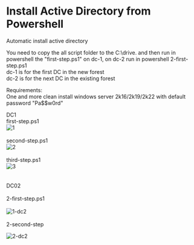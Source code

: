 # Install Active Directory from Powershell
Automatic install active directory

You need to copy the all script folder to the C:\drive. and then run in powershell the "first-step.ps1" on dc-1, on dc-2 run in powershell 2-first-step.ps1<br>
dc-1 is for the first DC in the new forest <br>
dc-2 is for the next DC in the existing forest<br>


Requirements:<br>
One and more clean install windows server 2k16/2k19/2k22 with default password "Pa$$w0rd"

DC1
<BR>
first-step.ps1
 <BR>
![1](https://user-images.githubusercontent.com/99129741/152687952-15deed88-ff02-4d8d-8468-00e1aa6aa291.PNG)
<br><br>
second-step.ps1
<br>
![2](https://user-images.githubusercontent.com/99129741/152688016-b51b8c94-a8fa-4fb9-9d85-c9c647356455.PNG)
<br><br>
third-step.ps1
<br>
![3](https://user-images.githubusercontent.com/99129741/152691212-efa76bb1-80b0-40a6-b448-6b7e194d7a3f.PNG)
<br><br>    
DC02<br>    
2-first-step.ps1<br>    
![1-dc2](https://user-images.githubusercontent.com/99129741/152703481-46b9e45a-e1fa-479d-8375-a8d8b374a773.PNG)
<br><br>
2-second-step<br>

![2-dc2](https://user-images.githubusercontent.com/99129741/152704930-4e2b06cb-3dd9-4ac9-af67-6708e5375801.PNG)
